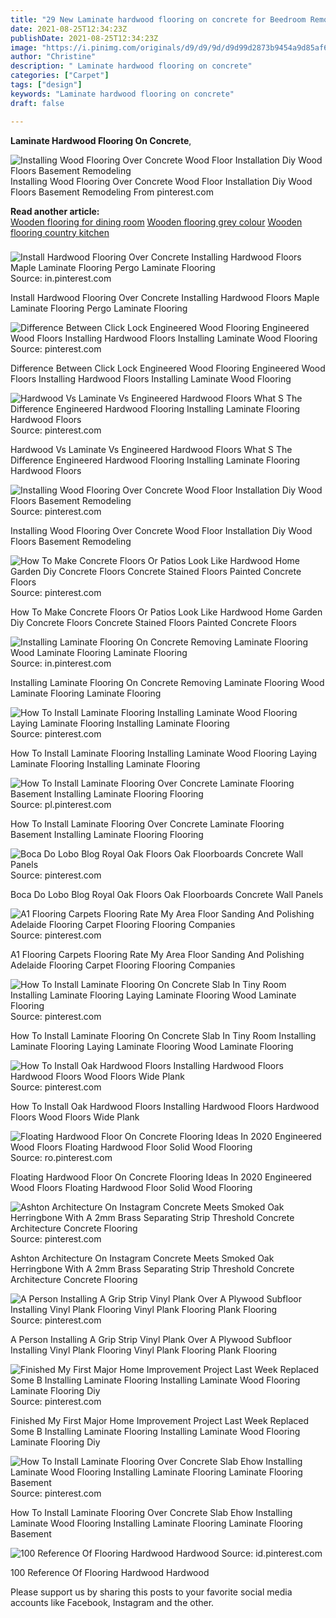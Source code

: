 ```yaml
---
title: "29 New Laminate hardwood flooring on concrete for Beedroom Remodeling"
date: 2021-08-25T12:34:23Z
publishDate: 2021-08-25T12:34:23Z
image: "https://i.pinimg.com/originals/d9/d9/9d/d9d99d2873b9454a9d85af6a029017f5.jpg"
author: "Christine"
description: " Laminate hardwood flooring on concrete"
categories: ["Carpet"]
tags: ["design"]
keywords: "Laminate hardwood flooring on concrete"
draft: false

---
```

<!-- Head tag Code -->
**Laminate Hardwood Flooring On Concrete**, 

![Installing Wood Flooring Over Concrete Wood Floor Installation Diy Wood Floors Basement Remodeling](https://i.pinimg.com/originals/57/4c/a1/574ca13a0fc41ca081e191eaa062d900.jpg "Installing Wood Flooring Over Concrete Wood Floor Installation Diy Wood Floors Basement Remodeling")
Installing Wood Flooring Over Concrete Wood Floor Installation Diy Wood Floors Basement Remodeling From pinterest.com

**Read another article:**  
[Wooden flooring for dining room](/wooden-flooring-for-dining-room/)
[Wooden flooring grey colour](/wooden-flooring-grey-colour/)
[Wooden flooring country kitchen](/wooden-flooring-country-kitchen/)




### 

 


![Install Hardwood Flooring Over Concrete Installing Hardwood Floors Maple Laminate Flooring Pergo Laminate Flooring](https://i.pinimg.com/originals/a7/89/fc/a789fc46f78d930365e1f0ec90c26810.jpg "Install Hardwood Flooring Over Concrete Installing Hardwood Floors Maple Laminate Flooring Pergo Laminate Flooring")
Source: in.pinterest.com

Install Hardwood Flooring Over Concrete Installing Hardwood Floors Maple Laminate Flooring Pergo Laminate Flooring  

![Difference Between Click Lock Engineered Wood Flooring Engineered Wood Floors Installing Hardwood Floors Installing Laminate Wood Flooring](https://i.pinimg.com/originals/52/77/0d/52770d4b436c060d7e642c36b51df24a.jpg "Difference Between Click Lock Engineered Wood Flooring Engineered Wood Floors Installing Hardwood Floors Installing Laminate Wood Flooring")
Source: pinterest.com

Difference Between Click Lock Engineered Wood Flooring Engineered Wood Floors Installing Hardwood Floors Installing Laminate Wood Flooring  

![Hardwood Vs Laminate Vs Engineered Hardwood Floors What S The Difference Engineered Hardwood Flooring Installing Laminate Flooring Hardwood Floors](https://i.pinimg.com/originals/73/aa/a0/73aaa0173dd6ce86367540d7b695b87c.jpg "Hardwood Vs Laminate Vs Engineered Hardwood Floors What S The Difference Engineered Hardwood Flooring Installing Laminate Flooring Hardwood Floors")
Source: pinterest.com

Hardwood Vs Laminate Vs Engineered Hardwood Floors What S The Difference Engineered Hardwood Flooring Installing Laminate Flooring Hardwood Floors  

![Installing Wood Flooring Over Concrete Wood Floor Installation Diy Wood Floors Basement Remodeling](https://i.pinimg.com/originals/57/4c/a1/574ca13a0fc41ca081e191eaa062d900.jpg "Installing Wood Flooring Over Concrete Wood Floor Installation Diy Wood Floors Basement Remodeling")
Source: pinterest.com

Installing Wood Flooring Over Concrete Wood Floor Installation Diy Wood Floors Basement Remodeling  

![How To Make Concrete Floors Or Patios Look Like Hardwood Home Garden Diy Concrete Floors Concrete Stained Floors Painted Concrete Floors](https://i.pinimg.com/564x/88/3b/f4/883bf400301789d5500acd2d048fa7a6.jpg "How To Make Concrete Floors Or Patios Look Like Hardwood Home Garden Diy Concrete Floors Concrete Stained Floors Painted Concrete Floors")
Source: pinterest.com

How To Make Concrete Floors Or Patios Look Like Hardwood Home Garden Diy Concrete Floors Concrete Stained Floors Painted Concrete Floors  

![Installing Laminate Flooring On Concrete Removing Laminate Flooring Wood Laminate Flooring Laminate Flooring](https://i.pinimg.com/originals/57/02/91/570291a76026c7e3c8826631123015f1.jpg "Installing Laminate Flooring On Concrete Removing Laminate Flooring Wood Laminate Flooring Laminate Flooring")
Source: in.pinterest.com

Installing Laminate Flooring On Concrete Removing Laminate Flooring Wood Laminate Flooring Laminate Flooring  

![How To Install Laminate Flooring Installing Laminate Wood Flooring Laying Laminate Flooring Installing Laminate Flooring](https://i.pinimg.com/originals/ab/40/24/ab402420ce1afa8d47b7f28129e3420f.jpg "How To Install Laminate Flooring Installing Laminate Wood Flooring Laying Laminate Flooring Installing Laminate Flooring")
Source: pinterest.com

How To Install Laminate Flooring Installing Laminate Wood Flooring Laying Laminate Flooring Installing Laminate Flooring  

![How To Install Laminate Flooring Over Concrete Laminate Flooring Basement Installing Laminate Flooring Flooring](https://i.pinimg.com/originals/a7/78/7f/a7787fc43b7ad4ecf62b0a96268c4fee.png "How To Install Laminate Flooring Over Concrete Laminate Flooring Basement Installing Laminate Flooring Flooring")
Source: pl.pinterest.com

How To Install Laminate Flooring Over Concrete Laminate Flooring Basement Installing Laminate Flooring Flooring  

![Boca Do Lobo Blog Royal Oak Floors Oak Floorboards Concrete Wall Panels](https://i.pinimg.com/736x/09/a2/33/09a23351bf225853c7f53a02acf0174b.jpg "Boca Do Lobo Blog Royal Oak Floors Oak Floorboards Concrete Wall Panels")
Source: pinterest.com

Boca Do Lobo Blog Royal Oak Floors Oak Floorboards Concrete Wall Panels  

![A1 Flooring Carpets Flooring Rate My Area Floor Sanding And Polishing Adelaide Flooring Carpet Flooring Flooring Companies](https://i.pinimg.com/736x/26/09/89/2609895f1e28bc3302a5f5192d0bb350--carpet-flooring-bamboo.jpg "A1 Flooring Carpets Flooring Rate My Area Floor Sanding And Polishing Adelaide Flooring Carpet Flooring Flooring Companies")
Source: pinterest.com

A1 Flooring Carpets Flooring Rate My Area Floor Sanding And Polishing Adelaide Flooring Carpet Flooring Flooring Companies  

![How To Install Laminate Flooring On Concrete Slab In Tiny Room Installing Laminate Flooring Laying Laminate Flooring Wood Laminate Flooring](https://i.ytimg.com/vi/a3I_orIfenU/maxresdefault.jpg "How To Install Laminate Flooring On Concrete Slab In Tiny Room Installing Laminate Flooring Laying Laminate Flooring Wood Laminate Flooring")
Source: pinterest.com

How To Install Laminate Flooring On Concrete Slab In Tiny Room Installing Laminate Flooring Laying Laminate Flooring Wood Laminate Flooring  

![How To Install Oak Hardwood Floors Installing Hardwood Floors Hardwood Floors Wood Floors Wide Plank](https://i.pinimg.com/474x/15/4c/1c/154c1cc62577aa4b89c1f3401450963e--installing-hardwood-floors-house-building.jpg "How To Install Oak Hardwood Floors Installing Hardwood Floors Hardwood Floors Wood Floors Wide Plank")
Source: pinterest.com

How To Install Oak Hardwood Floors Installing Hardwood Floors Hardwood Floors Wood Floors Wide Plank  

![Floating Hardwood Floor On Concrete Flooring Ideas In 2020 Engineered Wood Floors Floating Hardwood Floor Solid Wood Flooring](https://i.pinimg.com/originals/57/04/67/570467338bf2d824a8996d19948e9de1.jpg "Floating Hardwood Floor On Concrete Flooring Ideas In 2020 Engineered Wood Floors Floating Hardwood Floor Solid Wood Flooring")
Source: ro.pinterest.com

Floating Hardwood Floor On Concrete Flooring Ideas In 2020 Engineered Wood Floors Floating Hardwood Floor Solid Wood Flooring  

![Ashton Architecture On Instagram Concrete Meets Smoked Oak Herringbone With A 2mm Brass Separating Strip Threshold Concrete Architecture Concrete Flooring](https://i.pinimg.com/736x/c6/72/13/c67213860590634eea51cfb5c2e4ea22.jpg "Ashton Architecture On Instagram Concrete Meets Smoked Oak Herringbone With A 2mm Brass Separating Strip Threshold Concrete Architecture Concrete Flooring")
Source: pinterest.com

Ashton Architecture On Instagram Concrete Meets Smoked Oak Herringbone With A 2mm Brass Separating Strip Threshold Concrete Architecture Concrete Flooring  

![A Person Installing A Grip Strip Vinyl Plank Over A Plywood Subfloor Installing Vinyl Plank Flooring Vinyl Plank Flooring Plank Flooring](https://i.pinimg.com/736x/ed/5b/2b/ed5b2b4e97c08a6362eb3d088dd9ca42.jpg "A Person Installing A Grip Strip Vinyl Plank Over A Plywood Subfloor Installing Vinyl Plank Flooring Vinyl Plank Flooring Plank Flooring")
Source: pinterest.com

A Person Installing A Grip Strip Vinyl Plank Over A Plywood Subfloor Installing Vinyl Plank Flooring Vinyl Plank Flooring Plank Flooring  

![Finished My First Major Home Improvement Project Last Week Replaced Some B Installing Laminate Flooring Installing Laminate Wood Flooring Laminate Flooring Diy](https://i.ytimg.com/vi/ph5WtpGWReU/maxresdefault.jpg "Finished My First Major Home Improvement Project Last Week Replaced Some B Installing Laminate Flooring Installing Laminate Wood Flooring Laminate Flooring Diy")
Source: pinterest.com

Finished My First Major Home Improvement Project Last Week Replaced Some B Installing Laminate Flooring Installing Laminate Wood Flooring Laminate Flooring Diy  

![How To Install Laminate Flooring Over Concrete Slab Ehow Installing Laminate Wood Flooring Installing Laminate Flooring Laminate Flooring Basement](https://i.pinimg.com/474x/27/3d/bf/273dbf3bd6bb35302aa2f0e2b8e6a2c3--flooring-over-concrete-installing-laminate-flooring.jpg "How To Install Laminate Flooring Over Concrete Slab Ehow Installing Laminate Wood Flooring Installing Laminate Flooring Laminate Flooring Basement")
Source: pinterest.com

How To Install Laminate Flooring Over Concrete Slab Ehow Installing Laminate Wood Flooring Installing Laminate Flooring Laminate Flooring Basement  

![100 Reference Of Flooring Hardwood Hardwood](https://i.pinimg.com/originals/d9/d9/9d/d9d99d2873b9454a9d85af6a029017f5.jpg "100 Reference Of Flooring Hardwood Hardwood")
Source: id.pinterest.com

100 Reference Of Flooring Hardwood Hardwood  

Please support us by sharing this posts to your favorite social media accounts like Facebook, Instagram and the other.

